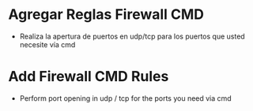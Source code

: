# Agregar Reglas Firewall CMD

- Realiza la apertura de puertos en udp/tcp para los puertos que usted necesite vía cmd

# Add Firewall CMD Rules

- Perform port opening in udp / tcp for the ports you need via cmd
